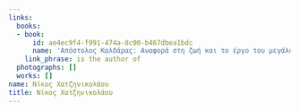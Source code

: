 ```yaml
---
links:
  books:
  - book:
      id: ae4ec9f4-f991-474a-8c00-b467dbea1bdc
      name: 'Απόστολος Καλδάρας: Αναφορά στη ζωή και το έργο του μεγάλου δημιουργού'
    link_phrase: is the author of
  photographs: []
  works: []
name: Νίκος Χατζηνικολάου
title: Νίκος Χατζηνικολάου
---
```


